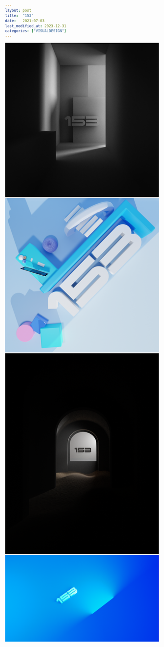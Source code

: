 ```yaml
---
layout: post
title:  "153"
date:   2021-07-03
last_modified_at: 2023-12-31
categories: ["VISUALDESIGN"]
---
```


![image](https://github.com/whoisrealminjueun/images/blob/main/153.1.png?raw=true)
![image](https://github.com/whoisrealminjueun/images/blob/main/153.2-2.png?raw=true)
![image](https://github.com/whoisrealminjueun/images/blob/main/153.3.png?raw=true)
![image](https://github.com/whoisrealminjueun/images/blob/main/153.4.png?raw=true)
